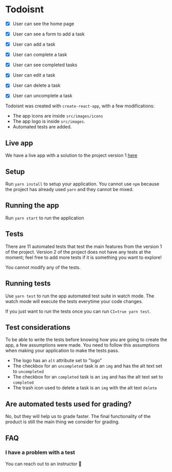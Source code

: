 # Todoisnt


- [x] User can see the home page
- [x] User can see a form to add a task
- [x] User can add a task
- [x] User can complete a task
- [x] User can see completed tasks
- [x] User can edit a task
- [x] User can delete a task
- [x] User can uncomplete a task


Todoisnt was created with `create-react-app`, with a few modifications:

- The app icons are inside `src/images/icons`
- The app logo is inside `src/images`.
- Automated tests are added.

## Live app

We have a live app with a solution to the project version 1 [here](https://todoisnt-codeable.netlify.app/)

## Setup

Run `yarn install` to setup your application. You cannot use `npm` because
the project has already used `yarn` and they cannot be mixed.

## Running the app

Run `yarn start` to run the application

## Tests

There are 11 automated tests that test the main features from the version
1 of the project. Version 2 of the project does not have any tests at the moment;
feel free to add more tests if it is something you want to explore!

You cannot modify any of the tests.

## Running tests

Use `yarn test` to run the app automated test suite in watch mode. The
watch mode will execute the tests everytime your code changes.

If you just want to run the tests once you can run `CI=true yarn test`.

## Test considerations

To be able to write the tests before knowing how you are going to create
the app, a few assumptions were made. You need to follow this assumptions
when making your application to make the tests pass.

- The logo has an `alt` attribute set to "logo"
- The checkbox for an `uncompleted` task is an `img` and has the alt text set to `uncompleted`
- The checkbox for an `completed` task is an `img` and has the alt text set to `completed`
- The trash icon used to delete a task is an `img` with the alt text `delete`

## Are automated tests used for grading?

No, but they will help us to grade faster. The final functionality of the product
is still the main thing we consider for grading.

## FAQ

### I have a problem with a test

You can reach out to an instructor 🙂
